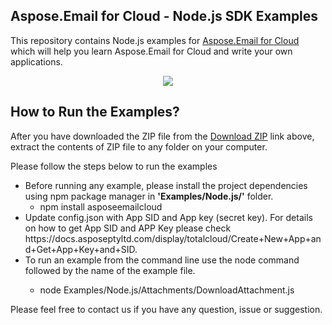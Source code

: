 ## Aspose.Email for Cloud - Node.js SDK Examples

This repository contains Node.js examples for [Aspose.Email for Cloud](http://www.aspose.com/products/email/cloud) which will help you learn Aspose.Email for Cloud and write your own applications.


<p align="center">
  <a title="Download Examples ZIP" href="https://github.com/aspose-email/Aspose.Email-for-Cloud/archive/master.zip">
	<img src="https://raw.github.com/AsposeExamples/java-examples-dashboard/master/images/downloadZip-Button-Large.png" />
  </a>
</p>

## How to Run the Examples?



After you have downloaded the ZIP file from the [Download ZIP](https://github.com/aspose-email/Aspose.Email-for-Cloud/archive/master.zip) link above, extract the contents of ZIP file to any folder on your computer. 


Please follow the steps below to run the examples

<ul>

<li>Before running any example, please install the project dependencies using npm package manager in <b>'Examples/Node.js/'</b> folder. 
<ul><li>npm install asposeemailcloud</li></ul></li>
<li>Update config.json with App SID and App key (secret key). For details on how to get App SID and APP Key please check https://docs.asposeptyltd.com/display/totalcloud/Create+New+App+and+Get+App+Key+and+SID.</li>
<li>To run an example from the command line use the node command followed by the name of the example file.
<ul><li>

node Examples/Node.js/Attachments/DownloadAttachment.js</li></ul>
</li>

</ul>

Please feel free to contact us if you have any question, issue or suggestion.

